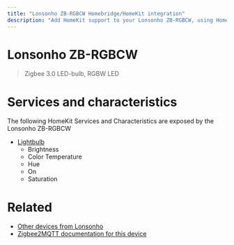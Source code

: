 ```yaml
---
title: "Lonsonho ZB-RGBCW Homebridge/HomeKit integration"
description: "Add HomeKit support to your Lonsonho ZB-RGBCW, using Homebridge, Zigbee2MQTT and homebridge-z2m."
---
```

<!---
This file has been GENERATED using src/docgen/docgen.ts
DO NOT EDIT THIS FILE MANUALLY!
-->
# Lonsonho ZB-RGBCW
> Zigbee 3.0 LED-bulb, RGBW LED


# Services and characteristics
The following HomeKit Services and Characteristics are exposed by
the Lonsonho ZB-RGBCW

* [Lightbulb](../../light.md)
  * Brightness
  * Color Temperature
  * Hue
  * On
  * Saturation


# Related
* [Other devices from Lonsonho](../index.md#lonsonho)
* [Zigbee2MQTT documentation for this device](https://www.zigbee2mqtt.io/devices/ZB-RGBCW.html)